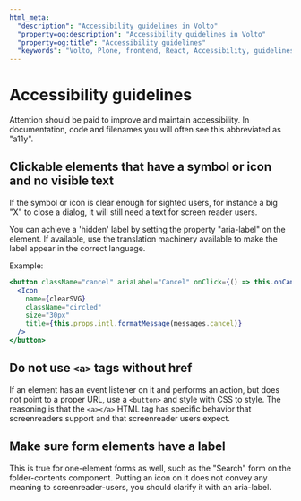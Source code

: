 ```yaml
---
html_meta:
  "description": "Accessibility guidelines in Volto"
  "property=og:description": "Accessibility guidelines in Volto"
  "property=og:title": "Accessibility guidelines"
  "keywords": "Volto, Plone, frontend, React, Accessibility, guidelines, a11y"
---
```


# Accessibility guidelines

Attention should be paid to improve and maintain accessibility. In documentation, code and filenames you will often see this abbreviated as "a11y".

## Clickable elements that have a symbol or icon and no visible text

If the symbol or icon is clear enough for sighted users, for instance a big "X" to close a dialog, it will still need a text for screen reader users.

You can achieve a 'hidden' label by setting the property "aria-label" on the element.
If available, use the translation machinery available to make the label appear in the correct language.

Example:

```jsx
<button className="cancel" ariaLabel="Cancel" onClick={() => this.onCancel()}>
  <Icon
    name={clearSVG}
    className="circled"
    size="30px"
    title={this.props.intl.formatMessage(messages.cancel)}
  />
</button>
```

## Do not use `<a>` tags without href

If an element has an event listener on it and performs an action, but does not point to a proper URL, use a `<button>` and style with CSS to style.
The reasoning is that the `<a></a>` HTML tag has specific behavior that screenreaders support and that screenreader users expect.

## Make sure form elements have a label

This is true for one-element forms as well, such as the "Search" form on the folder-contents component. Putting an icon on it does not convey any meaning to screenreader-users, you should clarify it with an aria-label.
